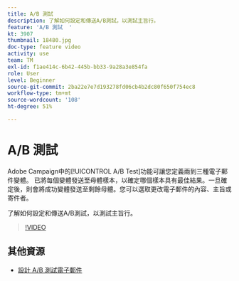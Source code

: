 ```yaml
---
title: A/B 測試
description: 了解如何設定和傳送A/B測試，以測試主旨行。
feature: 'A/B 測試  '
kt: 3907
thumbnail: 18480.jpg
doc-type: feature video
activity: use
team: TM
exl-id: f1ae414c-6b42-445b-bb33-9a28a3e854fa
role: User
level: Beginner
source-git-commit: 2ba22e7e7d193278fd06cb4b2dc80f650f754ec8
workflow-type: tm+mt
source-wordcount: '108'
ht-degree: 51%

---
```


# A/B 測試

Adobe Campaign中的[!UICONTROL A/B Test]功能可讓您定義兩到三種電子郵件變體。 已將每個變體發送至母體樣本，以確定哪個樣本具有最佳結果。一旦確定後，則會將成功變體發送至剩餘母體。您可以選取更改電子郵件的內容、主旨或寄件者。

了解如何設定和傳送A/B測試，以測試主旨行。

>[!VIDEO](https://video.tv.adobe.com/v/18480?quality=12)

## 其他資源

* [設計 A/B 測試電子郵件](https://experienceleague.adobe.com/docs/campaign-standard/using/communication-channels/email-messages/designing-an-a-b-test-email.html)
